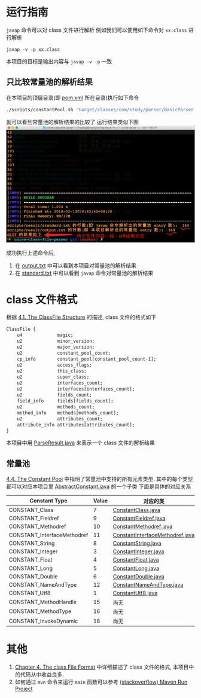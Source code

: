 # 运行指南
`javap` 命令可以对 class 文件进行解析
例如我们可以使用如下命令对 `xx.class` 进行解析
```
javap -v -p xx.class
```
本项目的目标是输出内容与 `javap -v -p` 一致

## 只比较常量池的解析结果
在本项目的顶层目录(即 [pom.xml](pom.xml) 所在目录)执行如下命令
```bash
./scripts/constantPool.sh 'target/classes/com/study/parser/BasicParser.class'   
```
就可以看到常量池的解析结果的比较了
运行结果类似下图
![diff.png](pic/diff.png)

成功执行上述命令后, 
1. 在 [output.txt](scripts/result/output.txt) 中可以看到本项目对常量池的解析结果
2. 在 [standard.txt](scripts/result/standard.txt) 中可以看到 `javap` 命令对常量池的解析结果

# class 文件格式
根据 [4.1. The ClassFile Structure](https://docs.oracle.com/javase/specs/jvms/se7/html/jvms-4.html#jvms-4.1) 的描述, 
class 文件的格式如下

```
ClassFile {
    u4             magic;
    u2             minor_version;
    u2             major_version;
    u2             constant_pool_count;
    cp_info        constant_pool[constant_pool_count-1];
    u2             access_flags;
    u2             this_class;
    u2             super_class;
    u2             interfaces_count;
    u2             interfaces[interfaces_count];
    u2             fields_count;
    field_info     fields[fields_count];
    u2             methods_count;
    method_info    methods[methods_count];
    u2             attributes_count;
    attribute_info attributes[attributes_count];
}
```
本项目中用 [ParseResult.java](src/main/java/com/study/parser/ParseResult.java) 来表示一个 class 文件的解析结果

## 常量池
[4.4. The Constant Pool](https://docs.oracle.com/javase/specs/jvms/se7/html/jvms-4.html#jvms-4.4) 中指明了常量池中支持的所有元素类型.
其中的每个类型都可以对应本项目里 [AbstractConstant.java](src/main/java/com/study/type/constant/AbstractConstant.java) 的一个子类
下面是具体的对应关系

| Constant Type | Value | 对应的类 |
| -- | -- | -- |
| CONSTANT_Class | 7 | [ConstantClass.java](src/main/java/com/study/type/constant/ConstantClass.java) |
| CONSTANT_Fieldref | 9 |  [ConstantFieldref.java](src/main/java/com/study/type/constant/ConstantFieldref.java) |
| CONSTANT_Methodref| 10 | [ConstantMethodref.java](src/main/java/com/study/type/constant/ConstantMethodref.java) |
| CONSTANT_InterfaceMethodref | 11 | [ConstantInterfaceMethodref.java](src/main/java/com/study/type/constant/ConstantInterfaceMethodref.java) |
| CONSTANT_String | 8 | [ConstantString.java](src/main/java/com/study/type/constant/ConstantString.java) |
| CONSTANT_Integer | 3 | [ConstantInteger.java](src/main/java/com/study/type/constant/ConstantInteger.java) |
| CONSTANT_Float | 4 | [ConstantFloat.java](src/main/java/com/study/type/constant/ConstantFloat.java) |
| CONSTANT_Long | 5 | [ConstantLong.java](src/main/java/com/study/type/constant/ConstantLong.java) |
| CONSTANT_Double | 6 | [ConstantDouble.java](src/main/java/com/study/type/constant/ConstantDouble.java) |
| CONSTANT_NameAndType | 12 | [ConstantNameAndType.java](src/main/java/com/study/type/constant/ConstantNameAndType.java) |
| CONSTANT_Utf8 | 1 | [ConstantUtf8.java](src/main/java/com/study/type/constant/ConstantUtf8.java) |
| CONSTANT_MethodHandle | 15 | 尚无 |
| CONSTANT_MethodType | 16 | 尚无 |
| CONSTANT_InvokeDynamic | 18 | 尚无 |


# 其他
1. [Chapter 4. The class File Format](https://docs.oracle.com/javase/specs/jvms/se7/html/jvms-4.html) 中详细描述了 class 文件的格式, 本项目中的代码从中收益良多.
2. 如何通过 `mvn` 命令来运行 `main` 函数可以参考 [(stackoverflow) Maven Run Project](https://stackoverflow.com/questions/1089285/maven-run-project)